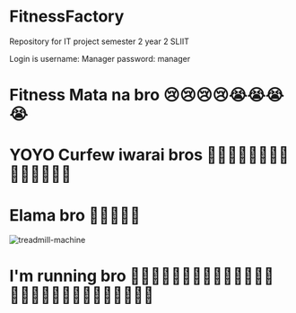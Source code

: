 # FitnessFactory
Repository for IT project semester 2 year 2 SLIIT

Login is 
username: Manager
password: manager


# Fitness Mata na bro 😢😢😢😢😭😭😭😭


# YOYO Curfew iwarai bros 🤣🤣🤣🤣🤣💪💪💪💪💪💪💪💪💪
# Elama bro 💪💪💪💪💪

![treadmill-machine](https://user-images.githubusercontent.com/89182652/135573509-480934ec-8b55-47ee-b774-bd825b8dd427.png)

# I'm running bro 🏃‍♂️🏃‍♂️🏃‍♂️🏃‍♂️🏃‍♂️🏃‍♂️🏃‍♂️🏃‍♂️🏃‍♂️🏃‍♂️🏃‍♂️🏃‍♂️🏃‍♂️🏃‍♂️
